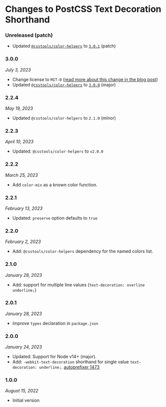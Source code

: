 # Changes to PostCSS Text Decoration Shorthand

### Unreleased (patch)

- Updated [`@csstools/color-helpers`](https://github.com/csstools/postcss-plugins/tree/main/packages/color-helpers) to [`3.0.1`](https://github.com/csstools/postcss-plugins/tree/main/packages/color-helpers/CHANGELOG.md#301) (patch)

### 3.0.0

_July 3, 2023_

- Change license to `MIT-0` ([read more about this change in the blog post](https://preset-env.cssdb.org/blog/license-change/))
- Updated [`@csstools/color-helpers`](https://github.com/csstools/postcss-plugins/tree/main/packages/color-helpers) to [`3.0.0`](https://github.com/csstools/postcss-plugins/tree/main/packages/color-helpers/CHANGELOG.md#300) (major)

### 2.2.4

_May 19, 2023_

- Updated `@csstools/color-helpers` to `2.1.0` (minor)


### 2.2.3

_April 10, 2023_

- Updated: `@csstools/color-helpers` to `v2.0.0`

### 2.2.2

_March 25, 2023_

- Add `color-mix` as a known color function.

### 2.2.1

_February 13, 2023_

- Updated: `preserve` option defaults to `true`

### 2.2.0

_February 2, 2023_

- Add: `@csstools/color-helpers` dependency for the named colors list.

### 2.1.0

_January 28, 2023_

- Add: support for multiple line values (`text-decoration: overline underline;`)

### 2.0.1

_January 28, 2023_

- Improve `types` declaration in `package.json`

### 2.0.0

_January 24, 2023_

- Updated: Support for Node v14+ (major).
- Add: `-webkit-text-decoration` shorthand for single value `text-decoration: underline;`. [autoprefixer 1473](https://github.com/postcss/autoprefixer/issues/1473#issuecomment-1243370592)

### 1.0.0

_August 15, 2022_

- Initial version
